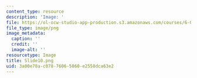 ```yaml
---
content_type: resource
description: 'Image: '
file: https://ol-ocw-studio-app-production.s3.amazonaws.com/courses/6-004-computation-structures-spring-2017/3a00e78ac07876065860e2558dca63e2_Slide10.png
file_type: image/png
image_metadata:
  caption: ''
  credit: ''
  image-alt: ''
resourcetype: Image
title: Slide10.png
uid: 3a00e78a-c078-7606-5860-e2558dca63e2
---
```

